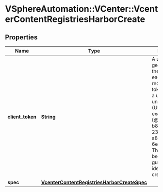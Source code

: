 # VSphereAutomation::VCenter::VcenterContentRegistriesHarborCreate

## Properties
Name | Type | Description | Notes
------------ | ------------- | ------------- | -------------
**client_token** | **String** | A unique token generated on the client for each creation request. The token should be a universally unique identifier (UUID), for example: {@code b8a2a2e3-2314-43cd-a871-6ede0f429751}. This token can be used to guarantee idempotent creation. | [optional] 
**spec** | [**VcenterContentRegistriesHarborCreateSpec**](VcenterContentRegistriesHarborCreateSpec.md) |  | 


